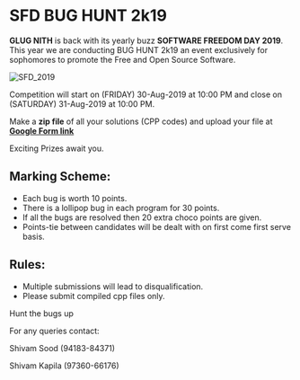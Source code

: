 # SFD BUG HUNT 2k19

**GLUG NITH** is back with its yearly buzz **SOFTWARE FREEDOM DAY 2019**. 
This year we are conducting BUG HUNT 2k19 an event exclusively for sophomores to promote the Free and Open Source Software.



![SFD_2019](sfd_bug_hunt_final.png)



Competition will start on (FRIDAY) 30-Aug-2019 at 10:00 PM and close on (SATURDAY) 31-Aug-2019 at 10:00 PM.

Make a **zip file** of all your solutions (CPP codes) and upload your file at
**[Google Form link](https://forms.gle/YBoGFRfuZKWQQy5z6)**

Exciting Prizes await you. 

## Marking Scheme:
- Each bug is worth 10 points.
- There is a lollipop bug in each program for 30 points.
- If all the bugs are resolved then 20 extra choco points are given.
- Points-tie between candidates will be dealt with on first come first serve basis.  

## Rules:
- Multiple submissions will lead to disqualification.
-  Please submit compiled cpp files only.

 Hunt the bugs up

For any queries contact: 

Shivam Sood (94183-84371)

Shivam Kapila (97360-66176)

